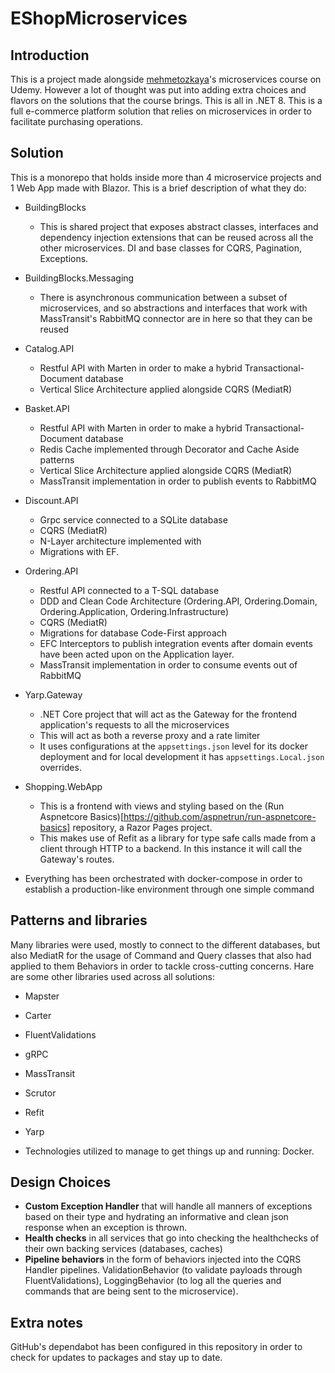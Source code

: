 # EShopMicroservices

## Introduction

This is a project made alongside [mehmetozkaya](https://github.com/mehmetozkaya/EShopMicroservices/commits?author=mehmetozkaya)'s microservices course on Udemy. However a lot of thought was put into adding extra choices and flavors on the solutions that the course brings. This is all in .NET 8. This is a full e-commerce platform solution that relies on microservices in order to facilitate purchasing operations.

## Solution

This is a monorepo that holds inside more than 4 microservice projects and 1 Web App made with Blazor. This is a brief description of what they do:
* BuildingBlocks
  * This is shared project that exposes abstract classes, interfaces and dependency injection extensions that can be reused across all the other microservices. DI and base classes for CQRS, Pagination, Exceptions.
* BuildingBlocks.Messaging
  * There is asynchronous communication between a subset of microservices, and so abstractions and interfaces that work with MassTransit's RabbitMQ connector are in here so that they can be reused
* Catalog.API
  * Restful API with Marten in order to make a hybrid Transactional-Document database
  * Vertical Slice Architecture applied alongside CQRS (MediatR)
* Basket.API
  * Restful API with Marten in order to make a hybrid Transactional-Document database
  * Redis Cache implemented through Decorator and Cache Aside patterns
  * Vertical Slice Architecture applied alongside CQRS (MediatR)
  * MassTransit implementation in order to publish events to RabbitMQ
* Discount.API
  * Grpc service connected to a SQLite database
  * CQRS (MediatR)
  * N-Layer architecture implemented with
  * Migrations with EF.
* Ordering.API
  * Restful API connected to a T-SQL database
  * DDD and Clean Code Architecture (Ordering.API, Ordering.Domain, Ordering.Application, Ordering.Infrastructure)
  * CQRS (MediatR)
  * Migrations for database Code-First approach
  * EFC Interceptors to publish integration events after domain events have been acted upon on the Application layer.
  * MassTransit implementation in order to consume events out of RabbitMQ
* Yarp.Gateway
  * .NET Core project that will act as the Gateway for the frontend application's requests to all the microservices
  * This will act as both a reverse proxy and a rate limiter
  * It uses configurations at the `appsettings.json` level for its docker deployment and for local development it has `appsettings.Local.json` overrides.
* Shopping.WebApp
  * This is a frontend with views and styling based on the (Run Aspnetcore Basics)[https://github.com/aspnetrun/run-aspnetcore-basics] repository, a Razor Pages project.
  * This makes use of Refit as a library for type safe calls made from a client through HTTP to a backend. In this instance it will call the Gateway's routes.

* Everything has been orchestrated with docker-compose in order to establish a production-like environment through one simple command

## Patterns and libraries

Many libraries were used, mostly to connect to the different databases, but also MediatR for the usage of Command and Query classes that also had applied to them Behaviors in order to tackle cross-cutting concerns. Hare are some other libraries used across all solutions:
* Mapster
* Carter
* FluentValidations
* gRPC
* MassTransit
* Scrutor
* Refit
* Yarp

* Technologies utilized to manage to get things up and running: Docker.

## Design Choices

* **Custom Exception Handler** that will handle all manners of exceptions based on their type and hydrating an informative and clean json response when an exception is thrown.
* **Health checks** in all services that go into checking the healthchecks of their own backing services (databases, caches)
* **Pipeline behaviors** in the form of behaviors injected into the CQRS Handler pipelines. ValidationBehavior (to validate payloads through FluentValidations), LoggingBehavior (to log all the queries and commands that are being sent to the microservice).

## Extra notes

GitHub's dependabot has been configured in this repository in order to check for updates to packages and stay up to date.
